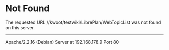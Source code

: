 Not Found
=========

The requested URL //kwoot/testwiki/LibrePlan/WebTopicList was not found on this server.

------------------------------------------------------------------------

Apache/2.2.16 (Debian) Server at 192.168.178.9 Port 80
